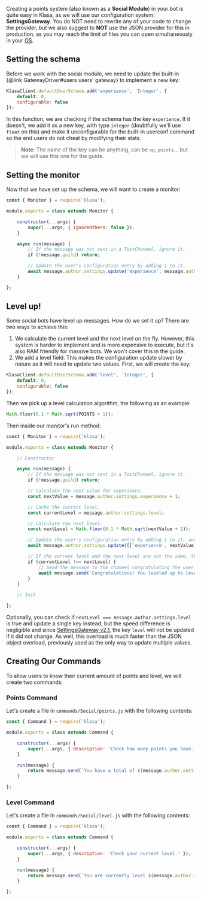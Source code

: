 Creating a points system (also known as a **Social Module**) in your bot is quite easy in Klasa, as we will use our configuration system: **SettingsGateway**. You do NOT need to rewrite any of your code to change the provider, but we also suggest to **NOT** use the JSON provider for this in production, as you may reach the limit of files you can open simultaneously in your [OS](https://en.wikipedia.org/wiki/Operating_system).

## Setting the schema

Before we work with the social module, we need to update the built-in {@link GatewayDriver#users users' gateway} to implement a new key:

```javascript
KlasaClient.defaultUserSchema.add('experience', 'Integer', {
	default: 0,
	configurable: false
});
```

In this function, we are checking if the schema has the key `experience`. If it doesn't, we add it as a new key, with type `integer` (doubtfully we'll use `float` on this) and make it unconfigurable for the built-in userconf command so the end users do not cheat by modifying their stats.

> **Note**: The name of the key can be anything, can be `xp`, `points`... but we will use this one for the guide.

## Setting the monitor

Now that we have set up the schema, we will want to create a monitor:

```javascript
const { Monitor } = require('klasa');

module.exports = class extends Monitor {

	constructor(...args) {
		super(...args, { ignoreOthers: false });
	}

	async run(message) {
		// If the message was not sent in a TextChannel, ignore it.
		if (!message.guild) return;

		// Update the user's configuration entry by adding 1 to it.
		await message.author.settings.update('experience', message.author.settings.experience + 1);
	}

};
```

## Level up!

Some social bots have level up messages. How do we set it up? There are two ways to achieve this:

1. We calculate the current level and the next level on the fly. However, this system is harder to implement and is more expensive to execute, but it's also RAM friendly for massive bots. We won't cover this in the guide.
1. We add a level field. This makes the configuration update slower by nature as it will need to update two values. First, we will create the key:

```javascript
KlasaClient.defaultUserSchema.add('level', 'Integer', {
	default: 0,
	configurable: false
});
```

Then we pick up a level calculation algorithm, the following as an example:

```javascript
Math.floor(0.1 * Math.sqrt(POINTS + 1));
```

Then inside our monitor's run method:

```javascript
const { Monitor } = require('klasa');

module.exports = class extends Monitor {

	// Constructor

	async run(message) {
		// If the message was not sent in a TextChannel, ignore it.
		if (!message.guild) return;

		// Calculate the next value for experience.
		const nextValue = message.author.settings.experience + 1;

		// Cache the current level.
		const currentLevel = message.author.settings.level;

		// Calculate the next level.
		const nextLevel = Math.floor(0.1 * Math.sqrt(nextValue + 1));

		// Update the user's configuration entry by adding 1 to it, and update the level also.
		await message.author.settings.update([['experience', nextValue], ['level', nextLevel]]);

		// If the current level and the next level are not the same, then it has increased, and you can send the message.
		if (currentLevel !== nextLevel) {
			// Send the message to the channel congratulating the user.
			await message.send(`Congratulations! You leveled up to level **${currentLevel}**!`);
		}
	}

	// Init

};
```

Optionally, you can check if `nextLevel === message.author.settings.level` is true and update a single key instead, but the speed difference is negligible and since [SettingsGateway v2.1](https://github.com/dirigeants/klasa/pull/179), the key `level` will not be updated if it did not change. As well, this overload is much faster than the JSON object overload, previously used as the only way to update multiple values.

## Creating Our Commands

To allow users to know their current amount of points and level, we will create two commands:

### Points Command

Let's create a file in `commands/Social/points.js` with the following contents:

```javascript
const { Command } = require('klasa');

module.exports = class extends Command {

	constructor(...args) {
		super(...args, { description: 'Check how many points you have.' });
	}

	run(message) {
		return message.send(`You have a total of ${message.author.settings.experience} experience points!`);
	}

};

```

### Level Command

Let's create a file in `commands/Social/level.js` with the following contents:

```javascript
const { Command } = require('klasa');

module.exports = class extends Command {

	constructor(...args) {
		super(...args, { description: 'Check your current level.' });
	}

	run(message) {
		return message.send(`You are currently level ${message.author.settings.level}!`);
	}

};

```
